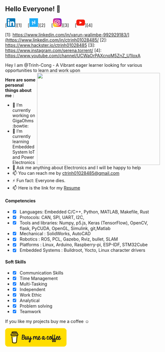 ## Hello Everyone! 👋

[![alt text][1.1]][1]&nbsp;&nbsp;&nbsp;&nbsp;
[![alt text][2.1]][2]&nbsp;&nbsp;&nbsp;&nbsp; 
[![alt text][3.1]][3]&nbsp;&nbsp;&nbsp;&nbsp;
[![alt text][4.1]][4]&nbsp;&nbsp;&nbsp;&nbsp;

[1.1]: https://github.com/varun7860/varun7860/blob/main/assets/linkedin.png
[2.1]: https://github.com/varun7860/varun7860/blob/main/assets/Hackster.png
[3.1]: https://github.com/varun7860/varun7860/blob/main/assets/instagram.png
[4.1]: https://github.com/varun7860/varun7860/blob/main/assets/youtube.png

[1]: https://www.linkedin.com/in/varun-walimbe-992929183/](https://www.linkedin.com/in/ctrinh01028485/
[2]: https://www.hackster.io/ctrinh01028485
[3]: https://www.instagram.com/serena.torrent/
[4]: https://www.youtube.com/channel/UCWaOrPAXcnoM5ZnZ_U1IoxA

Hey I am @Trinh-Cong - A Vibrant eager learner looking for various opportunities to learn and work upon  <img align="right" width="400" height="300" src="https://media.giphy.com/media/2xDcf5tkCRKqqE15JM/giphy.gif">                        

**Here are some personal things about me** :                                              

 - 🔭 I’m currently working on GigaOhms :bowtie:
 - 🌱 I’m currently learning Embedded System IoT and Power Electronics
 - 💬 Ask me anything about Electronics and I will be happy to help
 - 📫 You can reach me by ctrinh01028485@gmail.com
 - ⚡ Fun fact: Everyone dies.
 - 📫 Here is the link for my [Resume](https://drive.google.com/file/d/1CxuKdcWWRH3rsfhVETW3SINI2zKPf-sF/view?usp=sharing)
 

#### Competencies
- - [x] Languages: Embedded C/C++, Python, MATLAB, Makefile, Rust
- - [x] Protocols: CAN, SPI, UART, I2C, 
- - [x] Tools and libraries: Numpy, p5.js, Keras (TensorFlow), OpenCV, flask, PyCUDA, OpenGL, Simulink, git,Matlab
- - [x] Mechanical : SolidWorks, AutoCAD
- - [x] Robotics : ROS, PCL, Gazebo, Rviz, bullet, SLAM
- - [x] Platforms : Linux, Arduino, Raspberry-pi, ESP-IDF, STM32Cube
- - [x] Embedded Systems : Buildroot, Yocto, Linux character drivers

#### Soft Skills
- - [x] Communication Skills
- - [x] Time Management
- - [x] Multi-Tasking
- - [x] Independent
- - [x] Work Ethic
- - [x] Analytical
- - [x] Problem solving
- - [x] Teamwork

If you like my projects buy me a coffee :relaxed:

[![alt text][10.1]][10]

[10.1]: https://github.com/varun7860/varun7860/blob/main/assets/logo.png
[10]: https://www.buymeacoffee.com/ctrinh01028485
